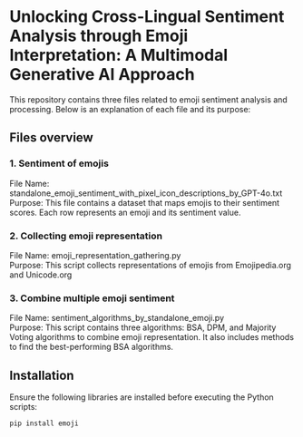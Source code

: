 # Unlocking Cross-Lingual Sentiment Analysis through Emoji Interpretation: A Multimodal Generative AI Approach
This repository contains three files related to emoji sentiment analysis and processing. Below is an explanation of each file and its purpose:


## Files overview

### 1. Sentiment of emojis  
File Name: standalone_emoji_sentiment_with_pixel_icon_descriptions_by_GPT-4o.txt  
Purpose: This file contains a dataset that maps emojis to their sentiment scores. Each row represents an emoji and its sentiment value.  
### 2. Collecting emoji representation  
File Name: emoji_representation_gathering.py  
Purpose: This script collects representations of emojis from Emojipedia.org and Unicode.org  
### 3. Combine multiple emoji sentiment  
File Name: sentiment_algorithms_by_standalone_emoji.py  
Purpose: This script contains three algorithms: BSA, DPM, and Majority Voting algorithms to combine emoji representation. It also includes methods to find the best-performing BSA algorithms.  
## Installation

Ensure the following libraries are installed before executing the Python scripts:

```bash
pip install emoji
